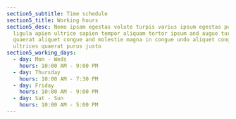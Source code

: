 ```yaml
---
section5_subtitle: Time schedule
section5_title: Working hours
section5_desc: Nemo ipsam egestas volute turpis varius ipsum egestas purus diam
  ligula apien ultrice sapien tempor aliquam tortor ipsum and augue turpis
  quaerat aliquet congue and molestie magna in congue undo aliquet congue
  ultrices quaerat purus justo
section5_working_days:
  - day: Mon - Weds
    hours: 10:00 AM - 9:00 PM
  - day: Thursday
    hours: 10:00 AM - 7:30 PM
  - day: Friday
    hours: 10:00 AM - 9:00 PM
  - day: Sat - Sun
    hours: 10:00 AM - 5:00 PM
---
```

